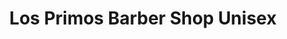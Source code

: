 ---
title: "Los Primos Barber Shop Unisex"
url: /east-boston/los-primos-barber-shop-unisex/
shop: hairdresser
---